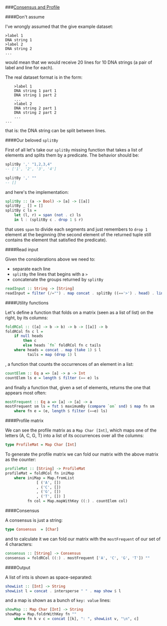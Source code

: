 ###[Consensus and Profile](http://rosalind.info/problems/cons/)

####Don't assume

I've wrongly assumed that the give example dataset:

```
>label 1
DNA string 1
>label 2
DNA string 2
...
```

would mean that we would receive 20 lines for 10 DNA strings (a pair of label and line for each).

The real dataset format is in the form:

```
    >label 1
    DNA string 1 part 1
    DNA string 1 part 2
    ...
    >label 2
    DNA string 2 part 1
    DNA string 2 part 2
    ...
...
```

that is: the DNA string can be split between lines.

####Our beloved `splitBy`

First of all let's take our `splitBy` missing function that takes a list of elements and splits them by a predicate. The behavior should be:

```haskell
splitBy ',' "1,2,3,4"
-- ['1', '2', '3', '4']

splitBy ',' ""
-- []
```

and here's the implementation:

```haskell
splitBy :: (a -> Bool) -> [a] -> [[a]]
splitBy _ [] = []
splitBy c ls = 
    let (l, r) = span (not . c) ls
    in l : (splitBy c . drop 1 $ r)
```

that uses `span` to divide each segments and just remembers to `drop 1` element at the beginning (the second element of the returned tuple still contains the element that satisfied the predicate).

####Read input

Given the considerations above we need to:

 - separate each line
 - `splitBy` the lines that begins with a `>`
 - concatenate the groups returned by `splitBy`

```haskell
readInput :: String -> [String]
readInput = filter (/="") . map concat . splitBy ((=='>') . head) . lines
```

####Utility functions

Let's define a function that folds on a matrix (seen as a list of list) on the right, by its columns:

```haskell
foldRCol :: ([a] -> b -> b) -> b -> [[a]] -> b
foldRCol fn c l =
    if null heads 
        then c
        else heads `fn` foldRCol fn c tails
    where heads = concat . map (take 1) $ l
          tails = map (drop 1) l
```

, a function that counts the occurrences of an element in a list:

```haskell
countElem :: Eq a => [a] -> a -> Int
countElem ls e = length $ filter (== e) ls
```

and finally a function that, given a set of elements, returns the one that appears most often:

```haskell
mostFrequent :: Eq a => [a] -> [a] -> a
mostFrequent sm ls = fst $ maximumBy (compare `on` snd) $ map fn sm
    where fn e = (e, length $ filter (==e) ls)
```

####Profile matrix

We can see the profile matrix as a `Map Char [Int]`, which maps one of the letters (A, C, G, T) into a list of its occurrences over all the columns:

```haskell
type ProfileMat = Map Char [Int]
```

To generate the profile matrix we can fold our matrix with the above matrix as the counter:

```haskell
profileMat :: [String] -> ProfileMat
profileMat = foldRCol fn iniMap 
    where iniMap = Map.fromList 
              [ ('A', [])
              , ('C', [])
              , ('G', [])
              , ('T', []) ]
          fn col = Map.mapWithKey ((:) . countElem col)
```

####Consensus

A consensus is just a string:

```haskell
type Consensus  = [Char]
```

and to calculate it we can fold our matrix with the `mostFrequent` of our set of 4 characters:

```haskell
consensus :: [String] -> Consensus
consensus = foldRCol ((:) . mostFrequent ['A', 'C', 'G', 'T']) ""
```

####Output

A list of ints is shown as space-separated:

```haskell
showList :: [Int] -> String
showList l = concat . intersperse " " . map show $ l
```

and a map is shown as a bunch of `key: value` lines:

```haskell
showMap :: Map Char [Int] -> String
showMap = Map.foldrWithKey fn ""
    where fn k v c = concat [[k], ": ", showList v, "\n", c]
```
